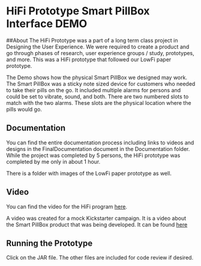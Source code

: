 # HiFi Prototype Smart PillBox Interface DEMO 

##About
The HiFi Prototype was a part of a long term class project in Designing the User Experience. We were required to create a product and go through phases of research, user experience groups / study, prototypes, and more. This was a HiFi prototype that followed our LowFi paper prototype. 

The Demo shows how the physical Smart PillBox we designed may work. The Smart PillBox was a sticky note sized device for customers who needed to take their pills on the go. It included multiple alarms for persons and could be set to vibrate, sound, and both. There are two numbered slots to match with the two alarms. These slots are the physical location where the pills would go.

## Documentation
You can find the entire documentation process including links to videos and designs in the FinalDocumentation document in the Documentation folder. While the project was completed by 5 persons, the HiFi prototype was completed by me only in about 1 hour.

There is a folder with images of the LowFi paper prototype as well.

## Video
You can find the video for the HiFi program [here](https://www.youtube.com/watch?v=KVsfcLbdqSE).

A video was created for a mock Kickstarter campaign. It is a video about the Smart PillBox product that was being developed. It can be found [here](https://youtu.be/UWskZbVnZQw)

## Running the Prototype
Click on the JAR file. The other files are included for code review if desired.
